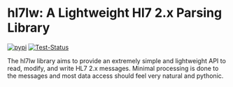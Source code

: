# hl7lw: A Lightweight Hl7 2.x Parsing Library

[![pypi](https://img.shields.io/pypi/v/hl7lw)](https://pypi.org/project/hl7lw/)
[![Test-Status](https://github.com/acv/hl7lw/actions/workflows/python-app.yml/badge.svg?branch=main)](https://github.com/acv/hl7lw/actions/workflows/python-app.yml)

The hl7lw library aims to provide an extremely simple and lightweight
API to read, modify, and write HL7 2.x messages. Minimal processing is
done to the messages and most data access should feel very natural and
pythonic.
